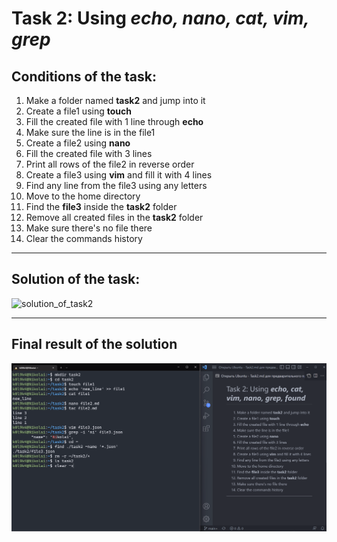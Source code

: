# Task 2: Using **_echo, nano, cat, vim, grep_**
 ## Conditions of the task:  
1. Make a folder named **task2** and jump into it
2. Create a file1 using **touch**
3. Fill  the created file with 1 line through **echo**
4. Make sure the line is in the file1
5. Create a file2 using **nano**
6. Fill the created file with 3 lines
7. Print all rows of the file2 in reverse order  
8. Create a file3 using **vim** and fill it with 4 lines
9.  Find any line from the file3 using any letters
10. Move to the home directory 
11. Find the **file3** inside the **task2** folder 
12. Remove all created files in the **task2** folder
13. Make sure there's no file there
14. Clear the commands history 
___
## Solution of the task:
![solution_of_task2](Sourses/Task%202%20(echo,%20nano,%20cat,%20vim,%20grep).gif)
___
## Final result of the solution
![FS2](Sourses/Final_solution_2.png)